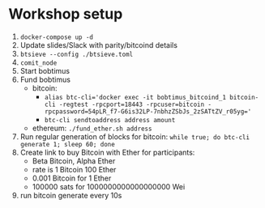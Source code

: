 # Workshop setup

1. `docker-compose up -d`
2. Update slides/Slack with parity/bitcoind details
3. `btsieve --config ./btsieve.toml`
4. `comit_node`
5. Start bobtimus
6. Fund bobtimus
   - bitcoin:
     - `alias btc-cli='docker exec -it bobtimus_bitcoind_1 bitcoin-cli -regtest -rpcport=18443 -rpcuser=bitcoin -rpcpassword=54pLR_f7-G6is32LP-7nbhzZSbJs_2zSATtZV_r05yg='`
     - `btc-cli sendtoaddress address amount`
   - ethereum: `./fund_ether.sh address`
7. Run regular generation of blocks for bitcoin: `while true; do btc-cli generate 1; sleep 60; done`
7. Create link to buy Bitcoin with Ether for participants:
   - Beta Bitcoin, Alpha Ether
   - rate is 1 Bitcoin 100 Ether
   - 0.001 Bitcoin for 1 Ether 
   - 100000 sats for 1000000000000000000 Wei
8. run bitcoin generate every 10s